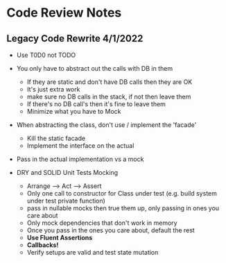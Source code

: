 # Code Review Notes #

## Legacy Code Rewrite 4/1/2022 ##

- Use T0D0 not TODO

- You only have to abstract out the calls with DB in them
  - If they are static and don't have DB calls then they are OK
  - It's just extra work
  - make sure no DB calls in the stack, if not then leave them
  - If there's no DB call's then it's fine to leave them
  - Minimize what you have to Mock
- When abstracting the class, don't use / implement the 'facade'
  - Kill the static facade
  - Implement the interface on the actual
- Pass in the actual implementation vs a mock
- DRY and SOLID Unit Tests Mocking
  - Arrange --> Act --> Assert
  - Only one call to constructor for Class under test (e.g. build system under test private function)
  - pass in nullable mocks then true them up, only passing in ones you care about
  - Only mock dependencies that don't work in memory
  - Once you pass in the ones you care about, default the rest
  - **Use Fluent Assertions**
  - **Callbacks!**
  - Verify setups are valid and test state mutation